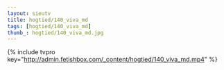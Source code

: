 ```yaml
--- 
layout: sieutv
title: hogtied/140_viva_md
tags: [hogtied/140_viva_md]
thumb_: hogtied/140_viva_md.jpg
---
```

{% include tvpro key="http://admin.fetishbox.com/_content/hogtied/140_viva_md.mp4" %} 
